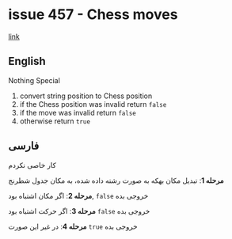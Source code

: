 # issue 457 - Chess moves
[link](https://ericnormand.me/issues/purelyfunctional-tv-newsletter-457-take-a-stance)

## English

Nothing Special

1. convert string position to Chess position
2. if the Chess position was invalid return `false` 
3. if the move was invalid return `false`
4. otherwise return `true`

## فارسی
کار خاصی نکردم

**مرحله 1**:
تبدیل مکان بهکه به صورت رشته داده شده، به مکان جدول شطرنج

**مرحله 2**:
اگر مکان اشتباه بود, 
`false`
خروجی بده

**مرحله 3**:
اگر حرکت اشتباه بود
`false`
خروجی بده

**مرحله 4**:
در غیر این صورت 
`true`
خروجی بده